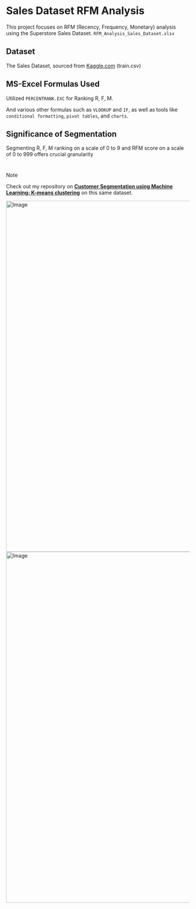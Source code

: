 # Sales Dataset RFM Analysis

This project focuses on RFM (Recency, Frequency, Monetary) analysis using the Superstore Sales Dataset. `RFM_Analysis_Sales_Dataset.xlsx`

## Dataset

The Sales Dataset, sourced from [Kaggle.com](https://www.kaggle.com/datasets/rohitsahoo/sales-forecasting) (train.csv)

## MS-Excel Formulas Used

Utilized `PERCENTRANK.EXC` for Ranking R, F, M.

And various other formulas such as `VLOOKUP` and `IF`, as well as tools like `conditional formatting`, `pivot tables`, and `charts`.

## Significance of Segmentation

Segmenting R, F, M ranking on a scale of 0 to 9 and RFM score on a scale of 0 to 999 offers crucial granularity

#
> [!NOTE]
> Check out my repository on **[Customer Segmentation using Machine Learning: K-means clustering](https://github.com/5umit-chandra/KMeans_Clustering)** on this same dataset.

<img width="960" alt="Image" src="https://github.com/user-attachments/assets/520054c5-a5aa-4652-a3de-e90f284ee0cf" />
<img width="960" alt="Image" src="https://github.com/user-attachments/assets/71994c56-9973-441a-a1bc-7512f96c17b6" />
